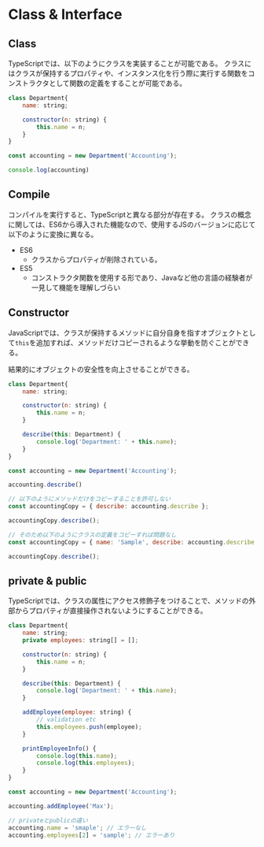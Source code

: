 # Class & Interface

## Class

TypeScriptでは、以下のようにクラスを実装することが可能である。
クラスにはクラスが保持するプロパティや、インスタンス化を行う際に実行する関数をコンストラクタとして関数の定義をすることが可能である。

```js
class Department{
    name: string;

    constructor(n: string) {
        this.name = n;
    }
}

const accounting = new Department('Accounting');

console.log(accounting)
```

## Compile

コンパイルを実行すると、TypeScriptと異なる部分が存在する。
クラスの概念に関しては、ES6から導入された機能なので、使用するJSのバージョンに応じて以下のように変換に異なる。

- ES6
  - クラスからプロパティが削除されている。
- ES5
  - コンストラクタ関数を使用する形であり、Javaなど他の言語の経験者が一見して機能を理解しづらい

## Constructor

JavaScriptでは、クラスが保持するメソッドに自分自身を指すオブジェクトとして`this`を追加すれば、メソッドだけコピーされるような挙動を防ぐことができる。

結果的にオブジェクトの安全性を向上させることができる。

```js
class Department{
    name: string;

    constructor(n: string) {
        this.name = n;
    }

    describe(this: Department) {
        console.log('Department: ' + this.name);
    }
}

const accounting = new Department('Accounting');

accounting.describe()

// 以下のようにメソッドだけをコピーすることを許可しない
const accountingCopy = { describe: accounting.describe };

accountingCopy.describe();

// そのため以下のようにクラスの定義をコピーすれば問題なし
const accountingCopy = { name: 'Sample', describe: accounting.describe };

accountingCopy.describe();
```

## private & public

TypeScriptでは、クラスの属性にアクセス修飾子をつけることで、メソッドの外部からプロパティが直接操作されないようにすることができる。

```js
class Department{
    name: string;
    private employees: string[] = [];

    constructor(n: string) {
        this.name = n;
    }

    describe(this: Department) {
        console.log('Department: ' + this.name);
    }

    addEmployee(employee: string) {
        // validation etc
        this.employees.push(employee);
    }

    printEmployeeInfo() {
        console.log(this.name);
        console.log(this.employees);
    }
}

const accounting = new Department('Accounting');

accounting.addEmployee('Max');

// privateとpublicの違い
accounting.name = 'smaple'; // エラーなし
accounting.employees[2] = 'sample'; // エラーあり
```
